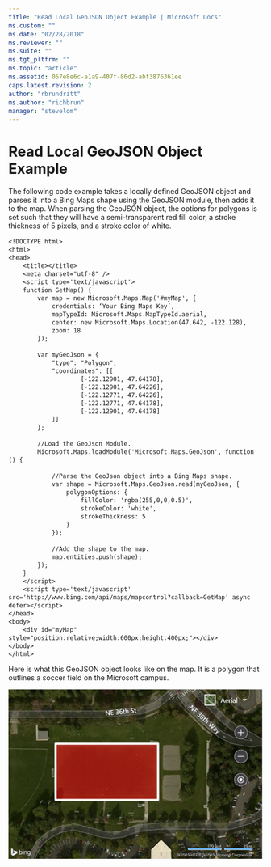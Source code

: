 ```yaml
---
title: "Read Local GeoJSON Object Example | Microsoft Docs"
ms.custom: ""
ms.date: "02/28/2018"
ms.reviewer: ""
ms.suite: ""
ms.tgt_pltfrm: ""
ms.topic: "article"
ms.assetid: 057e8e6c-a1a9-407f-86d2-abf3876361ee
caps.latest.revision: 2
author: "rbrundritt"
ms.author: "richbrun"
manager: "stevelom"
---
```

# Read Local GeoJSON Object Example
The following code example takes a locally defined GeoJSON object and parses it into a Bing Maps shape using the GeoJSON module, then adds it to the map. When parsing the GeoJSON object, the options for polygons is set such that they will have a semi-transparent red fill color, a stroke thickness of 5 pixels, and a stroke color of white.

```
<!DOCTYPE html>
<html>
<head>
    <title></title>
    <meta charset="utf-8" />
	<script type='text/javascript'>
    function GetMap() {
        var map = new Microsoft.Maps.Map('#myMap', {
            credentials: ‘Your Bing Maps Key’,
            mapTypeId: Microsoft.Maps.MapTypeId.aerial,
            center: new Microsoft.Maps.Location(47.642, -122.128),
            zoom: 18
        });

        var myGeoJson = {
            "type": "Polygon",
            "coordinates": [[
                    [-122.12901, 47.64178],
                    [-122.12901, 47.64226],
                    [-122.12771, 47.64226],
                    [-122.12771, 47.64178],
                    [-122.12901, 47.64178]
            ]]
        };

        //Load the GeoJson Module.
        Microsoft.Maps.loadModule('Microsoft.Maps.GeoJson', function () {

            //Parse the GeoJson object into a Bing Maps shape.
            var shape = Microsoft.Maps.GeoJson.read(myGeoJson, {
                polygonOptions: {
                    fillColor: 'rgba(255,0,0,0.5)',
                    strokeColor: 'white',
                    strokeThickness: 5
                }
            });

            //Add the shape to the map.
            map.entities.push(shape);
        });
    }
    </script>
    <script type='text/javascript' src='http://www.bing.com/api/maps/mapcontrol?callback=GetMap' async defer></script>
</head>
<body>
    <div id="myMap" style="position:relative;width:600px;height:400px;"></div>
</body>
</html>
```

Here is what this GeoJSON object looks like on the map. It is a polygon that outlines a soccer field on the Microsoft campus.

![GeoJSON Shape on a Map](../v8-web-control/media/bmv8-readlocalgeojsonobjectexample-map.png)
